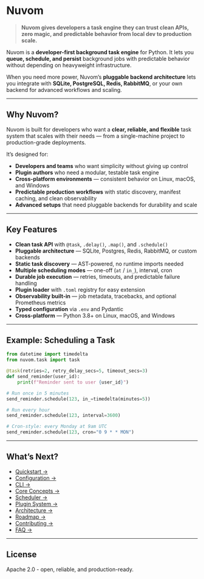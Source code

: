 # Nuvom

> **Nuvom gives developers a task engine they can trust clean APIs, zero magic, and predictable behavior from local dev to production scale.**

Nuvom is a **developer-first background task engine** for Python. It lets you **queue, schedule, and persist** background jobs with predictable behavior without depending on heavyweight infrastructure.

When you need more power, Nuvom’s **pluggable backend architecture** lets you integrate with **SQLite, PostgreSQL, Redis, RabbitMQ**, or your own backend for advanced workflows and scaling.

---

## Why Nuvom?

Nuvom is built for developers who want a **clear, reliable, and flexible** task system that scales with their needs — from a single-machine project to production-grade deployments.

It’s designed for:

* **Developers and teams** who want simplicity without giving up control
* **Plugin authors** who need a modular, testable task engine
* **Cross-platform environments** — consistent behavior on Linux, macOS, and Windows
* **Predictable production workflows** with static discovery, manifest caching, and clean observability
* **Advanced setups** that need pluggable backends for durability and scale

---

## Key Features

* **Clean task API** with `@task`, `.delay()`, `.map()`, and `.schedule()`
* **Pluggable architecture** — SQLite, Postgres, Redis, RabbitMQ, or custom backends
* **Static task discovery** — AST-powered, no runtime imports needed
* **Multiple scheduling modes** — one-off (`at` / `in_`), interval, cron
* **Durable job execution** — retries, timeouts, and predictable failure handling
* **Plugin loader** with `.toml` registry for easy extension
* **Observability built-in** — job metadata, tracebacks, and optional Prometheus metrics
* **Typed configuration** via `.env` and Pydantic
* **Cross-platform** — Python 3.8+ on Linux, macOS, and Windows

---

## Example: Scheduling a Task

```python
from datetime import timedelta
from nuvom.task import task

@task(retries=2, retry_delay_secs=5, timeout_secs=3)
def send_reminder(user_id):
    print(f"Reminder sent to user {user_id}")

# Run once in 5 minutes
send_reminder.schedule(123, in_=timedelta(minutes=5))

# Run every hour
send_reminder.schedule(123, interval=3600)

# Cron-style: every Monday at 9am UTC
send_reminder.schedule(123, cron="0 9 * * MON")
```

---

## What’s Next?

* [Quickstart →](quickstart.md)
* [Configuration →](configuration.md)
* [CLI →](cli.md)
* [Core Concepts →](concepts.md)
* [Scheduler →](scheduler.md)
* [Plugin System →](plugins.md)
* [Architecture →](architecture.md)
* [Roadmap →](roadmap.md)
* [Contributing →](contributing.md)
* [FAQ →](faq.md)

---

## License

Apache 2.0 - open, reliable, and production-ready.

